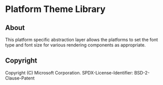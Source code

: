 # Platform Theme Library

## About

This platform specific abstraction layer allows the platforms to set the font type and font size for various
rendering components as appropriate.

## Copyright

Copyright (C) Microsoft Corporation.
SPDX-License-Identifier: BSD-2-Clause-Patent
